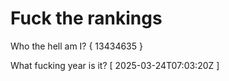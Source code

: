 # Fuck the rankings

Who the hell am I?
{ 13434635 }

What fucking year is it?
[ 2025-03-24T07:03:20Z ]
